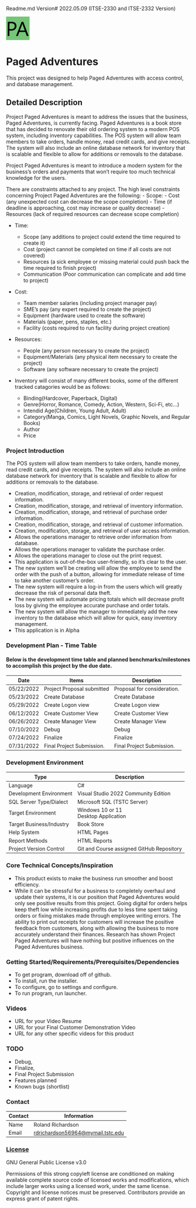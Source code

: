 Readme.md Version# 2022.05.09 (ITSE-2330 and ITSE-2332 Version)


![Alternate 'text' description for the image](Icon.png "Icon for Paged Adventures")

# Paged Adventures
This project was designed to help Paged Adventures with access control, and database management.

## Detailed Description

Project Paged Adventures is meant to address the issues that the business, Paged Adventures, is currently facing. Paged Adventures is a book store that has decided to renovate their old ordering system to a modern POS system, including inventory capabilities. The POS system will allow team members to take orders, handle money, read credit cards, and give receipts. The system will also include an online database network for inventory that is scalable and flexible to allow for additions or removals to the database.

Project Paged Adventures is meant to introduce a modern system for the business’s orders and payments that won’t require too much technical knowledge for the users.

There are constraints attached to any project. The high level constraints concerning Project Paged Adventures are the following:
    - Scope:
    - Cost (any unexpected cost can decrease the scope completion)
    - Time (if deadline is approaching, cost may increase or quality decrease)
    - Resources (lack of required resources can decrease scope completion)
- Time:
    - Scope (any additions to project could extend the time required to create it)
    - Cost (project cannot be completed on time if all costs are not covered)
    - Resources (a sick employee or missing material could push back the time required to finish project)
    - Communication (Poor communication can complicate and add time to project)
- Cost:
    - Team member salaries (including project manager pay)
    - SME’s pay (any expert required to create the project)
    - Equipment (hardware used to create the software)
    - Materials (paper, pens, staples, etc.)
    - Facility (costs required to run facility during project creation)
- Resources:
    - People (any person necessary to create the project)
    - Equipment/Materials (any physical item necessary to create the project)
    - Software (any software necessary to create the project)

- Inventory will consist of many different books, some of the different tracked catagories would be as follows:
    - Binding(Hardcover, Paperback, Digital)
    - Genre(Horror, Romance, Comedy, Action, Western, Sci-Fi, etc...)
    - Intendid Age(Children, Young Adult, Adult)
    - Category(Manga, Comics, Light Novels, Graphic Novels, and Regular Books)
    - Author
    - Price


### Project Introduction

The POS system will allow team members to take orders, handle money, read credit cards, and give receipts. The system will also include an online database network for inventory that is scalable and flexible to allow for additions or removals to the database.
- Creation, modification, storage, and retrieval of order request information.
- Creation, modification, storage, and retrieval of inventory information.
- Creation, modification, storage, and retrieval of purchase order information.
- Creation, modification, storage, and retrieval of customer information.
- Creation, modification, storage, and retrieval of user access information.
- Allows the operations manager to retrieve order information from database.
- Allows the operations manager to validate the purchase order.
- Allows the operations manager to close out the print request.
- This application is out-of-the-box user-friendly, so it’s clear to the user.
- The new system we’ll be creating will allow the employee to send the order with the push of a button, allowing for immediate release of time to take another           customer’s order.
- The new system will require a log-in from the users which will greatly decrease the risk of personal data theft.
- The new system will automate pricing totals which will decrease profit loss by giving the employee accurate purchase and order totals.
- The new system will allow the manager to immediately add the new inventory to the database which will allow for quick, easy inventory management.
- This application is in Alpha

### Development Plan - Time Table 

#### Below is the development time table and planned benchmarks/milestones to accomplish this project by the due date.
Date | Items | Description
-----|-------------|--------------
05/22/2022 | Project Proposal submitted | Proposal for consideration.
05/23/2022 | Create Database | Create Database
05/29/2022 | Create Logon view | Create Logon view
06/12/2022 | Create Customer View | Create Customer View
06/26/2022 | Create Manager View | Create Manager View
07/10/2022 | Debug | Debug
07/24/2022 | Finalize | Finalize
07/31/2022 | Final Project Submission. | Final Project Submission.


### Development Environment

Type | Description
-----|-------------
Language | C#
Development Environment | Visual Studio 2022 Community Edition<br>
SQL Server Type/Dialect | Microsoft SQL (TSTC Server)<br>
Target Environment | Windows 10 or 11<br>Desktop Application
Target Business/Industry | Book Store
Help System | HTML Pages
Report Methods | HTML Reports
Project Version Control | Git and Course assigned GitHub Repository

### Core Technical Concepts/Inspiration
- This product exists to make the business run smoother and boost efficiency.
- While it can be stressful for a business to completely overhaul and update their systems, 
it is our position that Paged Adventures would only see positive results from this project. 
Going digital for orders helps keep theft low while increasing profits due to less time spent 
taking orders or fixing mistakes made through employee writing errors. The ability to print 
out receipts for customers will increase the positive feedback from customers, along with 
allowing the business to more accurately understand their finances. Research has shown Project 
Paged Adventures will have nothing but positive influences on the Paged Adventures business.

### Getting Started/Requirements/Prerequisites/Dependencies

- To get program, download off of github.
- To install, run the installer.
- To configure, go to settings and configure.
- To run program, run launcher.

### Videos
- URL for your Video Resume
- URL for your Final Customer Demonstration Video
- URL for any other specific videos for this product


### TODO
- Debug,
- Finalize,
- Final Project Submission
- Features planned
- Known bugs (shortlist)

### Contact

Contact | Information
--------|------
Name | Roland Richardson
Email | rdrichardson56964@mymail.tstc.edu

### [License](https://github.com/TSTC-CPT/22SU-FinalProject-RichardsonRoland/blob/README.md-Update/LICENSE "License")


GNU General Public License v3.0

Permissions of this strong copyleft license are conditioned on making available complete source code of licensed works and modifications, which include larger works using a licensed work, under the same license. Copyright and license notices must be preserved. Contributors provide an express grant of patent rights.
